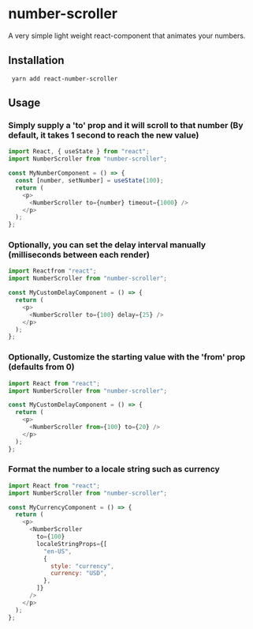 # number-scroller

A very simple light weight react-component that animates your numbers.

## Installation

` yarn add react-number-scroller`

## Usage

### Simply supply a 'to' prop and it will scroll to that number (By default, it takes 1 second to reach the new value)

```javascript
import React, { useState } from "react";
import NumberScroller from "number-scroller";

const MyNumberComponent = () => {
  const [number, setNumber] = useState(100);
  return (
    <p>
      <NumberScroller to={number} timeout={1000} />
    </p>
  );
};
```

### Optionally, you can set the delay interval manually (milliseconds between each render)

```javascript
import Reactfrom "react";
import NumberScroller from "number-scroller";

const MyCustomDelayComponent = () => {
  return (
    <p>
      <NumberScroller to={100} delay={25} />
    </p>
  );
};
```

### Optionally, Customize the starting value with the 'from' prop (defaults from 0)

```javascript
import React from "react";
import NumberScroller from "number-scroller";

const MyCustomDelayComponent = () => {
  return (
    <p>
      <NumberScroller from={100} to={20} />
    </p>
  );
};
```

### Format the number to a locale string such as currency

```javascript
import React from "react";
import NumberScroller from "number-scroller";

const MyCurrencyComponent = () => {
  return (
    <p>
      <NumberScroller
        to={100}
        localeStringProps={[
          "en-US",
          {
            style: "currency",
            currency: "USD",
          },
        ]}
      />
    </p>
  );
};
```
